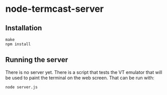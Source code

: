 node-termcast-server
====================

Installation
------------

```
make
npm install
```

Running the server
------------------

There is no server yet. There is a script that tests the VT emulator that will be used to paint the terminal on the web screen. That can be run with:

```
node server.js
```
